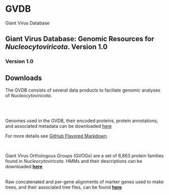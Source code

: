 # GVDB
Giant Virus Database

## Giant Virus Database: Genomic Resources for *Nucleocytoviricota*. Version 1.0
### Version 1.0

## Downloads

<body>
  
The GVDB consists of several data products to faciliate genomic analyses of *Nucleocytoviricota*. 
<br/>
<br/>
 
 <br/>
  
Genomes used in the GVDB, their encoded proteins, protein annotations, and associated metadata can be downloaded [here](https://zenodo.org/record/4730842#.yixcdiypaue)
<br/>

For more details see [GitHub Flavored Markdown](https://guides.github.com/features/mastering-markdown/).

<br/>
    
Giant Virus Orthologous Groups (GVOGs) are a set of 8,863 protein families found in *Nucleocytoviricota*. HMMs and their descriptions can be downloaded [**here**](https://zenodo.org/record/4728209#.YIxCviYpAUE)
<br/>
<br/>

Raw concatenated and per-gene alignments of marker genes used to make trees, and their associated tree files, can be found [**here**](https://github.com/faylward/GVDB/edit/gh-pages/index.md)
<br/>
<br/>
